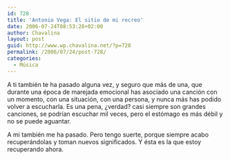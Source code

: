 ```yaml
---
id: 728
title: 'Antonio Vega: El sitio de mi recreo'
date: 2006-07-24T08:53:28+02:00
author: Chavalina
layout: post
guid: http://www.wp.chavalina.net/?p=728
permalink: /2006/07/24/post-728/
categories:
  - Música
---
```

A ti tambi&eacute;n te ha pasado alguna vez, y seguro que m&aacute;s de una, que durante una &eacute;poca de marejada emocional has asociado una canci&oacute;n con un momento, con una situaci&oacute;n, con una persona, y nunca m&aacute;s has podido volver a escucharla. Es una pena, &iquest;verdad? casi siempre son grandes canciones, se podr&iacute;an escuchar mil veces, pero el est&oacute;mago es m&aacute;s d&eacute;bil y no se puede aguantar.

A mi tambi&eacute;n me ha pasado. Pero tengo suerte, porque siempre acabo recuper&aacute;ndolas y toman nuevos significados. Y &eacute;sta es la que estoy recuperando ahora.

<object width="425" height="350"><param name="movie" value="http://www.youtube.com/v/g1VoZV0KKrE"><embed src="http://www.youtube.com/v/g1VoZV0KKrE" type="application/x-shockwave-flash" width="425" height="350"></object>